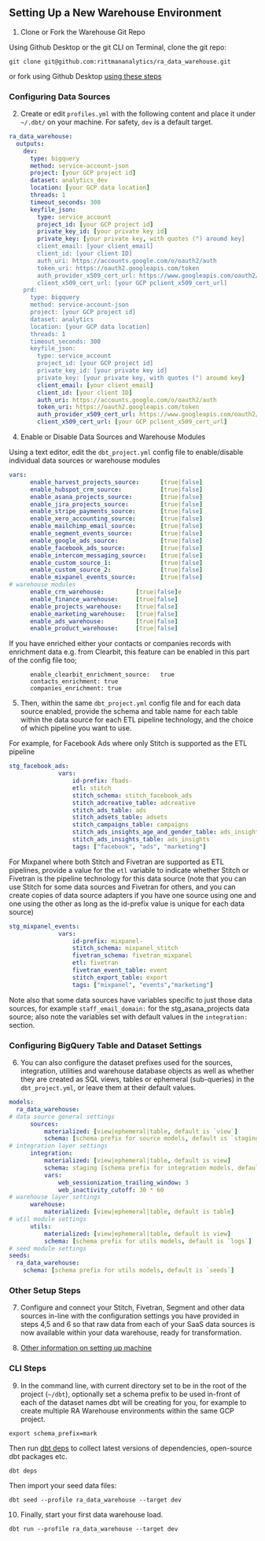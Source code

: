## Setting Up a New Warehouse Environment

1. Clone or Fork the Warehouse Git Repo

Using Github Desktop or the git CLI on Terminal, clone the git repo:

```
git clone git@github.com:rittmananalytics/ra_data_warehouse.git
```

or fork using Github Desktop [using these steps](https://help.github.com/en/desktop/contributing-to-projects/cloning-and-forking-repositories-from-github-desktop#forking-repositories) 

### Configuring Data Sources

2. Create or edit `profiles.yml` with the following content and place it under `~/.dbt/` on your machine. For safety, `dev` is a default target.

```yaml
ra_data_warehouse:
  outputs:
    dev:
      type: bigquery
      method: service-account-json
      project: [your GCP project id]
      dataset: analytics_dev
      location: [your GCP data location]
      threads: 1
      timeout_seconds: 300
      keyfile_json:
        type: service_account
        project_id: [your GCP project id]
        private_key_id: [your private key id]
        private_key: [your private key, with quotes (") aroumd key]
        client_email: [your client_email]
        client_id: [your client ID]
        auth_uri: https://accounts.google.com/o/oauth2/auth
        token_uri: https://oauth2.googleapis.com/token
        auth_provider_x509_cert_url: https://www.googleapis.com/oauth2/v1/certs
        client_x509_cert_url: [your GCP pclient_x509_cert_url]
    prd:
      type: bigquery
      method: service-account-json
      project: [your GCP project id]
      dataset: analytics
      location: [your GCP data location]
      threads: 1
      timeout_seconds: 300
      keyfile_json:
        type: service_account
        project_id: [your GCP project id]
        private_key_id: [your private key id]
        private_key: [your private key, with quotes (") aroumd key]
        client_email: [your client_email]
        client_id: [your client ID]
        auth_uri: https://accounts.google.com/o/oauth2/auth
        token_uri: https://oauth2.googleapis.com/token
        auth_provider_x509_cert_url: https://www.googleapis.com/oauth2/v1/certs
        client_x509_cert_url: [your GCP pclient_x509_cert_url]
```

4. Enable or Disable Data Sources and Warehouse Modules

Using a text editor, edit the `dbt_project.yml` config file to enable/disable individual data sources or warehouse modules

```yaml
vars:
      enable_harvest_projects_source:      [true|false]
      enable_hubspot_crm_source:           [true|false]
      enable_asana_projects_source:        [true|false]
      enable_jira_projects_source:         [true|false]
      enable_stripe_payments_source:       [true|false]
      enable_xero_accounting_source:       [true|false]
      enable_mailchimp_email_source:       [true|false]
      enable_segment_events_source:        [true|false]
      enable_google_ads_source:            [true|false]
      enable_facebook_ads_source:          [true|false]
      enable_intercom_messaging_source:    [true|false]
      enable_custom_source_1:              [true|false]
      enable_custom_source_2:              [true|false]
      enable_mixpanel_events_source:       [true|false]
# warehouse modules
      enable_crm_warehouse:         [true|false]e
      enable_finance_warehouse:     [true|false]
      enable_projects_warehouse:    [true|false]
      enable_marketing_warehouse:   [true|false]
      enable_ads_warehouse:         [true|false]
      enable_product_warehouse:     [true|false]
```

If you have enriched either your contacts or companies records with enrichment data e.g. from Clearbit, this feature can be enabled in this part of the config file too;

```
      enable_clearbit_enrichment_source:   true
      contacts_enrichment: true
      companies_enrichment: true
```

5. Then, within the same `dbt_project.yml` config file and for each data source enabled, provide the schema and table name for each table within the data source for each ETL pipeline technology, and the choice of which pipeline you want to use.

For example, for Facebook Ads where only Stitch is supported as the ETL pipeline

```yaml
stg_facebook_ads:
              vars:
                  id-prefix: fbads-
                  etl: stitch
                  stitch_schema: stitch_facebook_ads
                  stitch_adcreative_table: adcreative
                  stitch_ads_table: ads
                  stitch_adsets_table: adsets
                  stitch_campaigns_table: campaigns
                  stitch_ads_insights_age_and_gender_table: ads_insights_age_and_gender
                  stitch_ads_insights_table: ads_insights
                  tags: ["facebook", "ads", "marketing"]
```

For Mixpanel where both Stitch and Fivetran are supported as ETL pipelines, provide a value for the `etl` variable to indicate whether Stitch or Fivetran is the pipeline technology for this data source (note that you can use Stitch for some data sources and Fivetran for others, and you can create copies of data source adapters if you have one source using one and one using the other as long as the id-prefix value is unique for each data source)

```yaml
stg_mixpanel_events:
              vars:
                  id-prefix: mixpanel-
                  stitch_schema: mixpanel_stitch
                  fivetran_schema: fivetran_mixpanel
                  etl: fivetran
                  fivetran_event_table: event
                  stitch_export_table: export
                  tags: ["mixpanel", "events","marketing"]

```

Note also that some data sources have variables specific to just those data sources, for example `staff_email_domain:` for the stg_asana_projects data source; also note the variables set with default values in the `integration:` section.

### Configuring BigQuery Table and Dataset Settings

6. You can also configure the dataset prefixes used for the sources, integration, utilities and warehouse database objects as well as whether they are created as SQL views, tables or ephemeral (sub-queries) in the `dbt_project.yml`, or leave them at their default values.

```yaml
models:
  ra_data_warehouse:
# data source general settings
      sources:
          materialized: [view|ephemeral|table, default is `view`]
          schema: [schema prefix for source models, default is `staging`]
# integration layer settings
      integration:
          materialized: [view|ephemeral|table, default is view]
          schema: staging [schema prefix for integration models, default is `staging`]
          vars:
              web_sessionization_trailing_window: 3
              web_inactivity_cutoff: 30 * 60
# warehouse layer settings
      warehouse:
          materialized: [view|ephemeral|table, default is table]
# util module settings
      utils:
          materialized: [view|ephemeral|table, default is view]
          schema: [schema prefix for utils models, default is `logs`]
# seed module settings
seeds:
  ra_data_warehouse:
    schema: [schema prefix for utils models, default is `seeds`]
```

### Other Setup Steps

7. Configure and connect your Stitch, Fivetran, Segment and other data sources in-line with the configuration settings you have provided in steps 4,5 and 6 so that raw data from each of your SaaS data sources is now available within your data warehouse, ready for transformation.

8. [Other information on setting up machine](https://discourse.getdbt.com/t/how-we-set-up-our-computers-for-working-on-dbt-projects/243)

### CLI Steps

9. In the command line, with current directory set to be in the root of the project (`~/dbt`), optionally set a schema prefix to be used in-front of each of the dataset names dbt will be creating for you, for example to create multiple RA Warehouse environments within the same GCP project.

```
export schema_prefix=mark
```

Then run [dbt deps](https://docs.getdbt.com/docs/deps) to collect latest versions of dependencies, open-source dbt packages etc.

```
dbt deps
```

Then import your seed data files:
```
dbt seed --profile ra_data_warehouse --target dev
```

10. Finally, start your first data warehouse load.
```
dbt run --profile ra_data_warehouse --target dev
```
